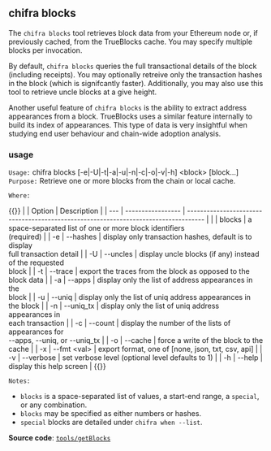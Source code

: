 ## chifra blocks

The `chifra blocks` tool retrieves block data from your Ethereum node or, if previously cached, from the TrueBlocks cache. You may specify multiple blocks per invocation.

By default, `chifra blocks` queries the full transactional details of the block (including receipts). You may optionally retreive only the transaction hashes in the block (which is signifcantly faster). Additionally, you may also use this tool to retrieve uncle blocks at a give height.

Another useful feature of `chifra blocks` is the ability to extract address appearances from a block. TrueBlocks uses a similar feature internally to build its index of appearances. This type of data is very insightful when studying end user behaviour and chain-wide adoption analysis.

### usage

`Usage:`    chifra blocks [-e|-U|-t|-a|-u|-n|-c|-o|-v|-h] &lt;block&gt; [block...]  
`Purpose:`  Retrieve one or more blocks from the chain or local cache.

`Where:`

{{<td>}}
|     | Option            | Description                                                                         |
| --- | ----------------- | ----------------------------------------------------------------------------------- |
|     | blocks            | a space-separated list of one or more block identifiers<br/>(required)              |
| -e  | --hashes          | display only transaction hashes, default is to display<br/>full transaction detail  |
| -U  | --uncles          | display uncle blocks (if any) instead of the requested<br/>block                    |
| -t  | --trace           | export the traces from the block as opposed to the<br/>block data                   |
| -a  | --apps            | display only the list of address appearances in the<br/>block                       |
| -u  | --uniq            | display only the list of uniq address appearances in<br/>the block                  |
| -n  | --uniq_tx         | display only the list of uniq address appearances in<br/>each transaction           |
| -c  | --count           | display the number of the lists of appearances for<br/>--apps, --uniq, or --uniq_tx |
| -o  | --cache           | force a write of the block to the cache                                             |
| -x  | --fmt &lt;val&gt; | export format, one of [none, json, txt, csv, api]                                   |
| -v  | --verbose         | set verbose level (optional level defaults to 1)                                    |
| -h  | --help            | display this help screen                                                            |
{{</td>}}

`Notes:`

- `blocks` is a space-separated list of values, a start-end range, a `special`, or any combination.
- `blocks` may be specified as either numbers or hashes.
- `special` blocks are detailed under `chifra when --list`.

**Source code**: [`tools/getBlocks`](https://github.com/TrueBlocks/trueblocks-core/tree/master/src/tools/getBlocks)


